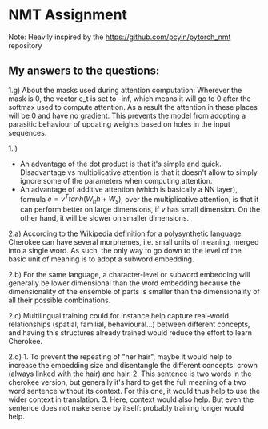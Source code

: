 # NMT Assignment
Note: Heavily inspired by the https://github.com/pcyin/pytorch_nmt repository

## My answers to the questions:

1.g) About the masks used during attention computation:
Wherever the mask is 0, the vector e_t is set to -inf, which means it will go to 0 after the softmax used to compute attention. As a result the attention in these places will be 0 and have no gradient. This prevents the model from adopting a parasitic behaviour of updating weights based on holes in the input sequences.

1.i)
- An advantage of the dot product is that it's simple and quick. Disadvantage vs multiplicative attention is that it doesn't allow to simply ignore some of the parameters when computing attention.
- An advantage of additive attention (which is basically a NN layer), formula $e = v^{T}tanh(W_{h}h + W_{s})$, over the multiplicative attention, is that it can perform better on large dimensions, if $v$ has small dimension. On the other hand, it will be slower on smaller dimensions.


2.a) According to the [Wikipedia definition for a polysynthetic language](https://en.wikipedia.org/wiki/Polysynthetic_language), Cherokee can have several morphemes, i.e. small units of meaning, merged into a single word. As such, the only way to go down to the level of the basic unit of meaning is to adopt a subword embedding.

2.b) For the same language, a character-level or subword embedding will generally be lower dimensional than the word embedding because the dimensionality of the ensemble of parts is smaller than the dimensionality of all their possible combinations.

2.c) Multilingual training could for instance help capture real-world relationships (spatial, familial, behavioural...) between different concepts, and having this structures already trained would reduce the effort to learn Cherokee.

2.d) 
    1. To prevent the repeating of "her hair", maybe it would help to increase the embedding size and disentangle the different concepts: crown (always linked with the hair) and hair.
    2. This sentence is two words in the cherokee version, but generally it's hard to get the full meaning of a two word sentence without its context. For this one, it would thus help to use the wider context in translation.
    3. Here, context would also help. But even the sentence does not make sense by itself: probably training longer would help.